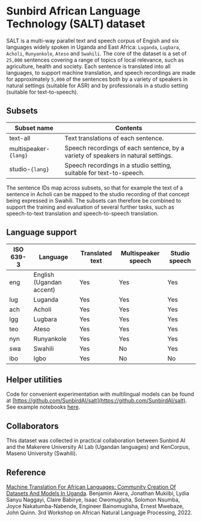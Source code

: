 # Sunbird African Language Technology (SALT) dataset

SALT is a multi-way parallel text and speech corpus of Engish and six languages widely spoken in Uganda and East Africa: `Luganda`, `Lugbara`, `Acholi`, `Runyankole`, `Ateso` and `Swahili`.
The core of the dataset is a set of `25,000` sentences covering a range of topics of local relevance, such as agriculture, health and society.
Each sentence is translated into all languages, to support machine translation, and speech recordings are made for approximately `5,000` of the sentences both by a variety of speakers in natural settings (suitable for ASR) and by professionals in a studio setting (suitable for text-to-speech).

## Subsets

| Subset name           | Contents                                                                          |
| --------------------- | --------------------------------------------------------------------------------- |
| text-all              | Text translations of each sentence.                                               |
| multispeaker-`{lang}` | Speech recordings of each sentence, by a variety of speakers in natural settings. |
| studio-`{lang}`       | Speech recordings in a studio setting, suitable for text-to-speech.               |

The sentence IDs map across subsets, so that for example the text of a sentence in Acholi can be mapped to the studio recording of that concept being expressed in Swahili.
The subsets can therefore be combined to support the training and evaluation of several further tasks, such as speech-to-text translation and speech-to-speech translation.

## Language support

| ISO 639-3 | Language                 | Translated text | Multispeaker speech | Studio speech |
| --------- | ------------------------ | --------------- | ------------------- | ------------- |
| eng       | English (Ugandan accent) | Yes             | Yes                 | Yes           |
| lug       | Luganda                  | Yes             | Yes                 | Yes           |
| ach       | Acholi                   | Yes             | Yes                 | Yes           |
| lgg       | Lugbara                  | Yes             | Yes                 | Yes           |
| teo       | Ateso                    | Yes             | Yes                 | Yes           |
| nyn       | Runyankole               | Yes             | Yes                 | Yes           |
| swa       | Swahili                  | Yes             | No                  | Yes           |
| ibo       | Igbo                     | Yes             | No                  | No            |

## Helper utilities

Code for convenient experimentation with multilingual models can be found at [https://github.com/SunbirdAI/salt](https://github.com/SunbirdAI/salt).
See example notebooks [here](https://github.com/SunbirdAI/salt/tree/main/notebooks).

## Collaborators

This dataset was collected in practical collaboration between Sunbird AI and the Makerere University AI Lab (Ugandan languages) and KenCorpus, Maseno University (Swahili).

## Reference

[Machine Translation For African Languages: Community Creation Of Datasets And Models In Uganda](https://openreview.net/pdf?id=BK-z5qzEU-9). Benjamin Akera, Jonathan Mukiibi, Lydia Sanyu Naggayi, Claire Babirye, Isaac Owomugisha, Solomon Nsumba, Joyce Nakatumba-Nabende, Engineer Bainomugisha, Ernest Mwebaze, John Quinn. 3rd Workshop on African Natural Language Processing, 2022.
